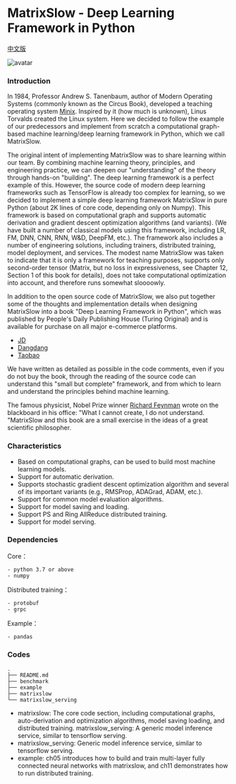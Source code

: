 <!--
 * @Author: chenzhen
 * @Date: 2019-07-09 11:36:06
 * @LastEditTime: 2020-10-29 14:38:48
 * @LastEditors: chenzhen
 * @Description:
-->
# MatrixSlow - Deep Learning Framework in Python

[中文版](README.md)

![avatar](book.png)

### Introduction
In 1984, Professor Andrew S. Tanenbaum, author of Modern Operating Systems (commonly known as the Circus Book), developed a teaching operating system [Minix](https://www.minix3.org). Inspired by it (how much is unknown), Linus Torvalds created the Linux system. Here we decided to follow the example of our predecessors and implement from scratch a computational graph-based machine learning/deep learning framework in Python, which we call MatrixSlow.

The original intent of implementing MatrixSlow was to share learning within our team. By combining machine learning theory, principles, and engineering practice, we can deepen our "understanding" of the theory through hands-on "building". The deep learning framework is a perfect example of this. However, the source code of modern deep learning frameworks such as TensorFlow is already too complex for learning, so we decided to implement a simple deep learning framework MatrixSlow in pure Python (about 2K lines of core code, depending only on Numpy). This framework is based on computational graph and supports automatic derivation and gradient descent optimization algorithms (and variants). (We have built a number of classical models using this framework, including LR, FM, DNN, CNN, RNN, W&D, DeepFM, etc.). The framework also includes a number of engineering solutions, including trainers, distributed training, model deployment, and services. The modest name MatrixSlow was taken to indicate that it is only a framework for teaching purposes, supports only second-order tensor (Matrix, but no loss in expressiveness, see Chapter 12, Section 1 of this book for details), does not take computational optimization into account, and therefore runs somewhat sloooowly.

In addition to the open source code of MatrixSlow, we also put together some of the thoughts and implementation details when designing MatrixSlow into a book "Deep Learning Framework in Python", which was published by People's Daily Publishing House (Turing Original) and is available for purchase on all major e-commerce platforms.


- [JD](https://item.jd.com/12994556.html?cu=true&utm_source=zhuanlan.zhihu.com&utm_medium=tuiguang&utm_campaign=t_1001542270_1002093764_0_1956949436&utm_term=71be62a1a29845aaa4ac74b359c06e49)
- [Dangdang](http://product.dangdang.com/29139156.html)
- [Taobao](https://detail.tmall.com/item.htm?spm=a230r.1.14.110.52abd576UEklUs&id=628890432853&ns=1&abbucket=2)

We have written as detailed as possible in the code comments, even if you do not buy the book, through the reading of the source code can understand this "small but complete" framework, and from which to learn and understand the principles behind machine learning.

The famous physicist, Nobel Prize winner [Richard Feynman](https://en.wikipedia.org/wiki/Richard_Feynman) wrote on the blackboard in his office: "What I cannot create, I do not understand. "MatrixSlow and this book are a small exercise in the ideas of a great scientific philosopher.


### Characteristics

- Based on computational graphs, can be used to build most machine learning models.
- Support for automatic derivation.
- Supports stochastic gradient descent optimization algorithm and several of its important variants (e.g., RMSProp, ADAGrad, ADAM, etc.).
- Support for common model evaluation algorithms.
- Support for model saving and loading.
- Support PS and Ring AllReduce distributed training.
- Support for model serving.

### Dependencies
Core：
```
- python 3.7 or above
- numpy
```
Distributed training：
```
- protobuf
- grpc
```
Example：
```
- pandas
```

### Codes
```
.
├── README.md
├── benchmark
├── example
├── matrixslow
└── matrixslow_serving
```
- matrixslow: The core code section, including computational graphs, auto-derivation and optimization algorithms, model saving loading, and distributed training. matrixslow_serving: A generic model inference service, similar to tensorflow serving.
- matrixslow_serving: Generic model inference service, similar to tensorflow serving.
- example: ch05 introduces how to build and train multi-layer fully connected neural networks with matrixslow, and ch11 demonstrates how to run distributed training.
